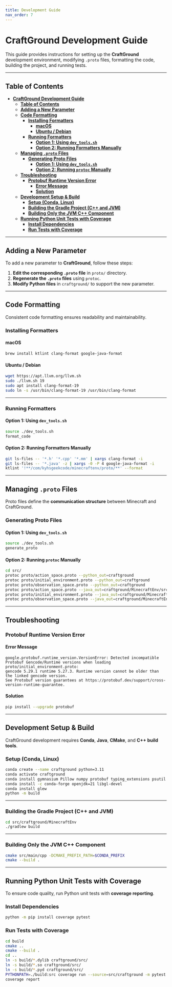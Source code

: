 ```yaml
---
title: Development Guide
nav_order: 7
---
```


# **CraftGround Development Guide**  

This guide provides instructions for setting up the **CraftGround** development environment, modifying `.proto` files, formatting the code, building the project, and running tests.  

---

## **Table of Contents**  
- [**CraftGround Development Guide**](#craftground-development-guide)
  - [**Table of Contents**](#table-of-contents)
  - [**Adding a New Parameter**](#adding-a-new-parameter)
  - [**Code Formatting**](#code-formatting)
    - [**Installing Formatters**](#installing-formatters)
      - [**macOS**](#macos)
      - [**Ubuntu / Debian**](#ubuntu--debian)
    - [**Running Formatters**](#running-formatters)
      - [**Option 1: Using `dev_tools.sh`**](#option-1-using-dev_toolssh)
      - [**Option 2: Running Formatters Manually**](#option-2-running-formatters-manually)
  - [**Managing `.proto` Files**](#managing-proto-files)
    - [**Generating Proto Files**](#generating-proto-files)
      - [**Option 1: Using `dev_tools.sh`**](#option-1-using-dev_toolssh-1)
      - [**Option 2: Running `protoc` Manually**](#option-2-running-protoc-manually)
  - [**Troubleshooting**](#troubleshooting)
    - [**Protobuf Runtime Version Error**](#protobuf-runtime-version-error)
      - [**Error Message**](#error-message)
      - [**Solution**](#solution)
  - [**Development Setup \& Build**](#development-setup--build)
    - [**Setup (Conda, Linux)**](#setup-conda-linux)
    - [**Building the Gradle Project (C++ and JVM)**](#building-the-gradle-project-c-and-jvm)
    - [**Building Only the JVM C++ Component**](#building-only-the-jvm-c-component)
  - [**Running Python Unit Tests with Coverage**](#running-python-unit-tests-with-coverage)
    - [**Install Dependencies**](#install-dependencies)
    - [**Run Tests with Coverage**](#run-tests-with-coverage)

---

## **Adding a New Parameter**  

To add a new parameter to **CraftGround**, follow these steps:  

1. **Edit the corresponding `.proto` file** in `proto/` directory.  
2. **Regenerate the `.proto` files** using `protoc`.  
3. **Modify Python files** in `craftground/` to support the new parameter.  

---

## **Code Formatting**  

Consistent code formatting ensures readability and maintainability.  

### **Installing Formatters**  

#### **macOS**  
```zsh
brew install ktlint clang-format google-java-format
```

#### **Ubuntu / Debian**  
```bash
wget https://apt.llvm.org/llvm.sh
sudo ./llvm.sh 19
sudo apt install clang-format-19
sudo ln -s /usr/bin/clang-format-19 /usr/bin/clang-format
```

---

### **Running Formatters**  

#### **Option 1: Using `dev_tools.sh`**  
```bash
source ./dev_tools.sh
format_code
```

#### **Option 2: Running Formatters Manually**  
```bash
git ls-files -- '*.h' '*.cpp' '*.mm' | xargs clang-format -i
git ls-files -- '*.java' -z | xargs -0 -P 4 google-java-format -i
ktlint '!**/com/kyhsgeekcode/minecraftenv/proto/**' --format
```

---

## **Managing `.proto` Files**  

Proto files define the **communication structure** between Minecraft and CraftGround.  

### **Generating Proto Files**  

#### **Option 1: Using `dev_tools.sh`**  
```bash
source ./dev_tools.sh
generate_proto
```

#### **Option 2: Running `protoc` Manually**  
```bash
cd src/
protoc proto/action_space.proto --python_out=craftground
protoc proto/initial_environment.proto --python_out=craftground
protoc proto/observation_space.proto --python_out=craftground
protoc proto/action_space.proto --java_out=craftground/MinecraftEnv/src/main/java/ --kotlin_out=craftground/MinecraftEnv/src/main/java/
protoc proto/initial_environment.proto --java_out=craftground/MinecraftEnv/src/main/java/ --kotlin_out=craftground/MinecraftEnv/src/main/java/
protoc proto/observation_space.proto --java_out=craftground/MinecraftEnv/src/main/java/ --kotlin_out=craftground/MinecraftEnv/src/main/java/
```

---

## **Troubleshooting**  

### **Protobuf Runtime Version Error**  

#### **Error Message**  
```plaintext
google.protobuf.runtime_version.VersionError: Detected incompatible Protobuf Gencode/Runtime versions when loading proto/initial_environment.proto: 
gencode 5.29.1 runtime 5.27.3. Runtime version cannot be older than the linked gencode version.
See Protobuf version guarantees at https://protobuf.dev/support/cross-version-runtime-guarantee.
```

#### **Solution**  
```bash
pip install --upgrade protobuf
```

---

## **Development Setup & Build**  

CraftGround development requires **Conda**, **Java**, **CMake**, and **C++ build tools**.  

### **Setup (Conda, Linux)**  
```bash
conda create --name craftground python=3.11
conda activate craftground
conda install gymnasium Pillow numpy protobuf typing_extensions psutil pytorch ninja build cmake
conda install -c conda-forge openjdk=21 libgl-devel
conda install glew
python -m build
```

---

### **Building the Gradle Project (C++ and JVM)**  
```bash
cd src/craftground/MinecraftEnv
./gradlew build
```

---

### **Building Only the JVM C++ Component**  
```bash
cmake src/main/cpp -DCMAKE_PREFIX_PATH=$CONDA_PREFIX
cmake --build .
```

---

## **Running Python Unit Tests with Coverage**  

To ensure code quality, run Python unit tests with **coverage reporting**.  

### **Install Dependencies**  
```bash
python -m pip install coverage pytest
```

### **Run Tests with Coverage**  
```bash
cd build
cmake ..
cmake --build .
cd ..
ln -s build/*.dylib craftground/src/
ln -s build/*.so craftground/src/
ln -s build/*.pyd craftground/src/
PYTHONPATH=./build:src coverage run --source=src/craftground -m pytest tests/python/unit/
coverage report
```
